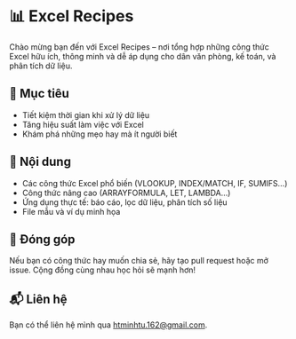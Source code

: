 # 📊 Excel Recipes
Chào mừng bạn đến với Excel Recipes – nơi tổng hợp những công thức Excel hữu ích, thông minh và dễ áp dụng cho dân văn phòng, kế toán, và phân tích dữ liệu.

## 🎯 Mục tiêu
- Tiết kiệm thời gian khi xử lý dữ liệu
- Tăng hiệu suất làm việc với Excel
- Khám phá những mẹo hay mà ít người biết

## 📂 Nội dung
- Các công thức Excel phổ biến (VLOOKUP, INDEX/MATCH, IF, SUMIFS…)
- Công thức nâng cao (ARRAYFORMULA, LET, LAMBDA…)
- Ứng dụng thực tế: báo cáo, lọc dữ liệu, phân tích số liệu
- File mẫu và ví dụ minh họa

## 🤝 Đóng góp
Nếu bạn có công thức hay muốn chia sẻ, hãy tạo pull request hoặc mở issue. Cộng đồng cùng nhau học hỏi sẽ mạnh hơn!

## 📬 Liên hệ
Bạn có thể liên hệ mình qua htminhtu.162@gmail.com.
